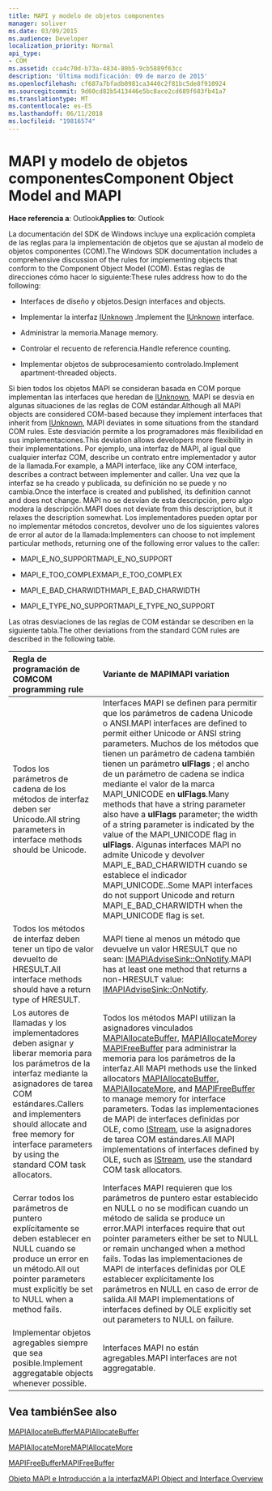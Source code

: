```yaml
---
title: MAPI y modelo de objetos componentes
manager: soliver
ms.date: 03/09/2015
ms.audience: Developer
localization_priority: Normal
api_type:
- COM
ms.assetid: cca4c70d-b73a-4834-80b5-9cb5889f63cc
description: 'Última modificación: 09 de marzo de 2015'
ms.openlocfilehash: cf687a7bfadb0981ca3440c2f81bc5de8f910924
ms.sourcegitcommit: 9d60cd82b5413446e5bc8ace2cd689f683fb41a7
ms.translationtype: MT
ms.contentlocale: es-ES
ms.lasthandoff: 06/11/2018
ms.locfileid: "19816574"
---
```

# <a name="component-object-model-and-mapi"></a><span data-ttu-id="10193-103">MAPI y modelo de objetos componentes</span><span class="sxs-lookup"><span data-stu-id="10193-103">Component Object Model and MAPI</span></span>

  
  
<span data-ttu-id="10193-104">**Hace referencia a**: Outlook</span><span class="sxs-lookup"><span data-stu-id="10193-104">**Applies to**: Outlook</span></span> 
  
<span data-ttu-id="10193-105">La documentación del SDK de Windows incluye una explicación completa de las reglas para la implementación de objetos que se ajustan al modelo de objetos componentes (COM).</span><span class="sxs-lookup"><span data-stu-id="10193-105">The Windows SDK documentation includes a comprehensive discussion of the rules for implementing objects that conform to the Component Object Model (COM).</span></span> <span data-ttu-id="10193-106">Estas reglas de direcciones cómo hacer lo siguiente:</span><span class="sxs-lookup"><span data-stu-id="10193-106">These rules address how to do the following:</span></span>
  
- <span data-ttu-id="10193-107">Interfaces de diseño y objetos.</span><span class="sxs-lookup"><span data-stu-id="10193-107">Design interfaces and objects.</span></span>
    
- <span data-ttu-id="10193-108">Implementar la interfaz [IUnknown](http://msdn.microsoft.com/en-us/library/ms680509%28VS.85%29.aspx) .</span><span class="sxs-lookup"><span data-stu-id="10193-108">Implement the [IUnknown](http://msdn.microsoft.com/en-us/library/ms680509%28VS.85%29.aspx) interface.</span></span> 
    
- <span data-ttu-id="10193-109">Administrar la memoria.</span><span class="sxs-lookup"><span data-stu-id="10193-109">Manage memory.</span></span>
    
- <span data-ttu-id="10193-110">Controlar el recuento de referencia.</span><span class="sxs-lookup"><span data-stu-id="10193-110">Handle reference counting.</span></span>
    
- <span data-ttu-id="10193-111">Implementar objetos de subprocesamiento controlado.</span><span class="sxs-lookup"><span data-stu-id="10193-111">Implement apartment-threaded objects.</span></span>
    
<span data-ttu-id="10193-112">Si bien todos los objetos MAPI se consideran basada en COM porque implementan las interfaces que heredan de [IUnknown](http://msdn.microsoft.com/en-us/library/ms680509%28VS.85%29.aspx), MAPI se desvía en algunas situaciones de las reglas de COM estándar.</span><span class="sxs-lookup"><span data-stu-id="10193-112">Although all MAPI objects are considered COM-based because they implement interfaces that inherit from [IUnknown](http://msdn.microsoft.com/en-us/library/ms680509%28VS.85%29.aspx), MAPI deviates in some situations from the standard COM rules.</span></span> <span data-ttu-id="10193-113">Este desviación permite a los programadores más flexibilidad en sus implementaciones.</span><span class="sxs-lookup"><span data-stu-id="10193-113">This deviation allows developers more flexibility in their implementations.</span></span> <span data-ttu-id="10193-114">Por ejemplo, una interfaz de MAPI, al igual que cualquier interfaz COM, describe un contrato entre implementador y autor de la llamada.</span><span class="sxs-lookup"><span data-stu-id="10193-114">For example, a MAPI interface, like any COM interface, describes a contract between implementer and caller.</span></span> <span data-ttu-id="10193-115">Una vez que la interfaz se ha creado y publicada, su definición no se puede y no cambia.</span><span class="sxs-lookup"><span data-stu-id="10193-115">Once the interface is created and published, its definition cannot and does not change.</span></span> <span data-ttu-id="10193-116">MAPI no se desvían de esta descripción, pero algo modera la descripción.</span><span class="sxs-lookup"><span data-stu-id="10193-116">MAPI does not deviate from this description, but it relaxes the description somewhat.</span></span> <span data-ttu-id="10193-117">Los implementadores pueden optar por no implementar métodos concretos, devolver uno de los siguientes valores de error al autor de la llamada:</span><span class="sxs-lookup"><span data-stu-id="10193-117">Implementers can choose to not implement particular methods, returning one of the following error values to the caller:</span></span> 
  
- <span data-ttu-id="10193-118">MAPI_E_NO_SUPPORT</span><span class="sxs-lookup"><span data-stu-id="10193-118">MAPI_E_NO_SUPPORT</span></span>
    
- <span data-ttu-id="10193-119">MAPI_E_TOO_COMPLEX</span><span class="sxs-lookup"><span data-stu-id="10193-119">MAPI_E_TOO_COMPLEX</span></span>
    
- <span data-ttu-id="10193-120">MAPI_E_BAD_CHARWIDTH</span><span class="sxs-lookup"><span data-stu-id="10193-120">MAPI_E_BAD_CHARWIDTH</span></span>
    
- <span data-ttu-id="10193-121">MAPI_E_TYPE_NO_SUPPORT</span><span class="sxs-lookup"><span data-stu-id="10193-121">MAPI_E_TYPE_NO_SUPPORT</span></span>
    
<span data-ttu-id="10193-122">Las otras desviaciones de las reglas de COM estándar se describen en la siguiente tabla.</span><span class="sxs-lookup"><span data-stu-id="10193-122">The other deviations from the standard COM rules are described in the following table.</span></span>
  
|<span data-ttu-id="10193-123">**Regla de programación de COM**</span><span class="sxs-lookup"><span data-stu-id="10193-123">**COM programming rule**</span></span>|<span data-ttu-id="10193-124">**Variante de MAPI**</span><span class="sxs-lookup"><span data-stu-id="10193-124">**MAPI variation**</span></span>|
|:-----|:-----|
|<span data-ttu-id="10193-125">Todos los parámetros de cadena de los métodos de interfaz deben ser Unicode.</span><span class="sxs-lookup"><span data-stu-id="10193-125">All string parameters in interface methods should be Unicode.</span></span>  <br/> |<span data-ttu-id="10193-126">Interfaces MAPI se definen para permitir que los parámetros de cadena Unicode o ANSI.</span><span class="sxs-lookup"><span data-stu-id="10193-126">MAPI interfaces are defined to permit either Unicode or ANSI string parameters.</span></span> <span data-ttu-id="10193-127">Muchos de los métodos que tienen un parámetro de cadena también tienen un parámetro **ulFlags** ; el ancho de un parámetro de cadena se indica mediante el valor de la marca MAPI_UNICODE en **ulFlags**.</span><span class="sxs-lookup"><span data-stu-id="10193-127">Many methods that have a string parameter also have a **ulFlags** parameter; the width of a string parameter is indicated by the value of the MAPI_UNICODE flag in **ulFlags**.</span></span> <span data-ttu-id="10193-128">Algunas interfaces MAPI no admite Unicode y devolver MAPI_E_BAD_CHARWIDTH cuando se establece el indicador MAPI_UNICODE..</span><span class="sxs-lookup"><span data-stu-id="10193-128">Some MAPI interfaces do not support Unicode and return MAPI_E_BAD_CHARWIDTH when the MAPI_UNICODE flag is set.</span></span>  <br/> |
|<span data-ttu-id="10193-129">Todos los métodos de interfaz deben tener un tipo de valor devuelto de HRESULT.</span><span class="sxs-lookup"><span data-stu-id="10193-129">All interface methods should have a return type of HRESULT.</span></span>  <br/> |<span data-ttu-id="10193-130">MAPI tiene al menos un método que devuelve un valor HRESULT que no sean: [IMAPIAdviseSink::OnNotify](imapiadvisesink-onnotify.md).</span><span class="sxs-lookup"><span data-stu-id="10193-130">MAPI has at least one method that returns a non-HRESULT value: [IMAPIAdviseSink::OnNotify](imapiadvisesink-onnotify.md).</span></span>  <br/> |
|<span data-ttu-id="10193-131">Los autores de llamadas y los implementadores deben asignar y liberar memoria para los parámetros de la interfaz mediante la asignadores de tarea COM estándares.</span><span class="sxs-lookup"><span data-stu-id="10193-131">Callers and implementers should allocate and free memory for interface parameters by using the standard COM task allocators.</span></span>  <br/> |<span data-ttu-id="10193-132">Todos los métodos MAPI utilizan la asignadores vinculados [MAPIAllocateBuffer](mapiallocatebuffer.md), [MAPIAllocateMore](mapiallocatemore.md)y [MAPIFreeBuffer](mapifreebuffer.md) para administrar la memoria para los parámetros de la interfaz.</span><span class="sxs-lookup"><span data-stu-id="10193-132">All MAPI methods use the linked allocators [MAPIAllocateBuffer](mapiallocatebuffer.md), [MAPIAllocateMore](mapiallocatemore.md), and [MAPIFreeBuffer](mapifreebuffer.md) to manage memory for interface parameters.</span></span> <span data-ttu-id="10193-133">Todas las implementaciones de MAPI de interfaces definidas por OLE, como [IStream](http://msdn.microsoft.com/en-us/library/aa380034%28VS.85%29.aspx), use la asignadores de tarea COM estándares.</span><span class="sxs-lookup"><span data-stu-id="10193-133">All MAPI implementations of interfaces defined by OLE, such as [IStream](http://msdn.microsoft.com/en-us/library/aa380034%28VS.85%29.aspx), use the standard COM task allocators.</span></span>  <br/> |
|<span data-ttu-id="10193-134">Cerrar todos los parámetros de puntero explícitamente se deben establecer en NULL cuando se produce un error en un método.</span><span class="sxs-lookup"><span data-stu-id="10193-134">All out pointer parameters must explicitly be set to NULL when a method fails.</span></span>  <br/> |<span data-ttu-id="10193-135">Interfaces MAPI requieren que los parámetros de puntero estar establecido en NULL o no se modifican cuando un método de salida se produce un error.</span><span class="sxs-lookup"><span data-stu-id="10193-135">MAPI interfaces require that out pointer parameters either be set to NULL or remain unchanged when a method fails.</span></span> <span data-ttu-id="10193-136">Todas las implementaciones de MAPI de interfaces definidas por OLE establecer explícitamente los parámetros en NULL en caso de error de salida.</span><span class="sxs-lookup"><span data-stu-id="10193-136">All MAPI implementations of interfaces defined by OLE explicitly set out parameters to NULL on failure.</span></span>  <br/> |
|<span data-ttu-id="10193-137">Implementar objetos agregables siempre que sea posible.</span><span class="sxs-lookup"><span data-stu-id="10193-137">Implement aggregatable objects whenever possible.</span></span>  <br/> |<span data-ttu-id="10193-138">Interfaces MAPI no están agregables.</span><span class="sxs-lookup"><span data-stu-id="10193-138">MAPI interfaces are not aggregatable.</span></span>  <br/> |
   
## <a name="see-also"></a><span data-ttu-id="10193-139">Vea también</span><span class="sxs-lookup"><span data-stu-id="10193-139">See also</span></span>



[<span data-ttu-id="10193-140">MAPIAllocateBuffer</span><span class="sxs-lookup"><span data-stu-id="10193-140">MAPIAllocateBuffer</span></span>](mapiallocatebuffer.md)
  
[<span data-ttu-id="10193-141">MAPIAllocateMore</span><span class="sxs-lookup"><span data-stu-id="10193-141">MAPIAllocateMore</span></span>](mapiallocatemore.md)
  
[<span data-ttu-id="10193-142">MAPIFreeBuffer</span><span class="sxs-lookup"><span data-stu-id="10193-142">MAPIFreeBuffer</span></span>](mapifreebuffer.md)


[<span data-ttu-id="10193-143">Objeto MAPI e Introducción a la interfaz</span><span class="sxs-lookup"><span data-stu-id="10193-143">MAPI Object and Interface Overview</span></span>](mapi-object-and-interface-overview.md)

